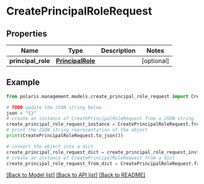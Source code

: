 # CreatePrincipalRoleRequest


## Properties

Name | Type | Description | Notes
------------ | ------------- | ------------- | -------------
**principal_role** | [**PrincipalRole**](PrincipalRole.md) |  | [optional] 

## Example

```python
from polaris.management.models.create_principal_role_request import CreatePrincipalRoleRequest

# TODO update the JSON string below
json = "{}"
# create an instance of CreatePrincipalRoleRequest from a JSON string
create_principal_role_request_instance = CreatePrincipalRoleRequest.from_json(json)
# print the JSON string representation of the object
print(CreatePrincipalRoleRequest.to_json())

# convert the object into a dict
create_principal_role_request_dict = create_principal_role_request_instance.to_dict()
# create an instance of CreatePrincipalRoleRequest from a dict
create_principal_role_request_from_dict = CreatePrincipalRoleRequest.from_dict(create_principal_role_request_dict)
```
[[Back to Model list]](../README.md#documentation-for-models) [[Back to API list]](../README.md#documentation-for-api-endpoints) [[Back to README]](../README.md)


